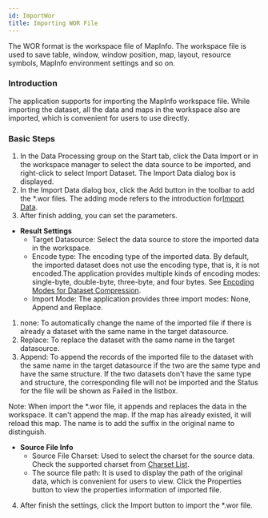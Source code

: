 ```yaml
---
id: ImportWor
title: Importing WOR File  
---  
```

The WOR format is the workspace file of MapInfo. The workspace file is used to
save table, window, window position, map, layout, resource symbols, MapInfo
environment settings and so on.

### Introduction

The application supports for importing the MapInfo workspace file. While importing the dataset, all the data and maps in the workspace also are imported, which is convenient for users to use directly.

### Basic Steps

1. In the Data Processing group on the Start tab, click the Data Import or in the workspace manager to select the data source to be imported, and right-click to select Import Dataset. The Import Data dialog box is displayed.
2. In the Import Data dialog box, click the Add button in the toolbar to add the *.wor files. The adding mode refers to the introduction for[Import Data](ImportData).
3. After finish adding, you can set the parameters.
* **Result Settings**
  * Target Datasource: Select the data source to store the imported data in the workspace. 
  * Encode type: The encoding type of the imported data. By default, the imported dataset does not use the encoding type, that is, it is not encoded.The application provides multiple kinds of encoding modes: single-byte, double-byte, three-byte, and four bytes. See [Encoding Modes for Dataset Compression](../DataManagement/EncodeType). 
  * Import Mode: The application provides three import modes: None, Append and Replace. 
1. none: To automatically change the name of the imported file if there is already a dataset with the same name in the target datasource.
2. Replace: To replace the dataset with the same name in the target datasource. 
3. Append: To append the records of the imported file to the dataset with the same name in the target datasource if the two are the same type and have the same structure. If the two datasets don't have the same type and structure, the corresponding file will not be imported and the Status for the file will be shown as Failed in the listbox. 

Note: When import the *.wor file, it appends and replaces the data in the
workspace. It can't append the map. If the map has already existed, it will
reload this map. The name is to add the suffix in the original name to
distinguish.

* **Source File Info**
  * Source File Charset: Used to select the charset for the source data. Check the supported charset from [Charset List](../DataManagement/Charset). 
  * The source file path: It is used to display the path of the original data, which is convenient for users to view. Click the Properties button to view the properties information of imported file.
4. After finish the settings, click the Import button to import the *.wor file.

